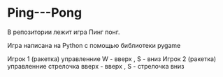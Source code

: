 # Ping---Pong

В репозитории лежит игра Пинг понг.

Игра написана на Python с помощью библиотеки pygame

Игрок 1 (ракетка) управленние W - вверх , S - вниз
Игрок 2 (ракетка) управленние стрелочка вверх - вверх , S - стрелочка вниз
